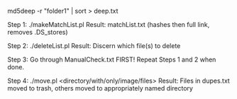 md5deep -r "folder1" | sort > deep.txt

Step 1: ./makeMatchList.pl
Result: matchList.txt (hashes then full link, removes .DS_stores)

Step 2: ./deleteList.pl
Result: Discern which file(s) to delete

Step 3: Go through ManualCheck.txt FIRST!  Repeat Steps 1 and 2 when done.

Step 4: ./move.pl <directory/with/only/image/files>
Result: Files in dupes.txt moved to trash, others moved to appropriately named directory
